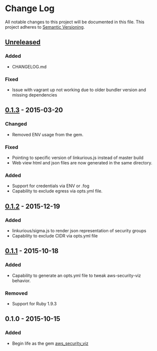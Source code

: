 # Change Log
All notable changes to this project will be documented in this file.
This project adheres to [Semantic Versioning](http://semver.org/).

## [Unreleased]
### Added
- CHANGELOG.md

### Fixed
- Issue with vagrant up not working due to older bundler version and missing dependencies

## [0.1.3] - 2015-03-20
### Changed
- Removed ENV usage from the gem.

### Fixed
- Pointing to specific version of linkurious.js instead of master build
- Web view html and json files are now generated in the same directory.

### Added
- Support for credentials via ENV or .fog
- Capability to exclude egress via opts.yml file.


## [0.1.2] - 2015-12-19
### Added
- linkurious/sigma.js to render json representation of security groups
- Capability to exclude CIDR via opts.yml file


## [0.1.1] - 2015-10-18
### Added
- Capability to generate an opts.yml file to tweak aws-security-viz behavior.

### Removed
- Support for Ruby 1.9.3

## 0.1.0 - 2015-10-15
### Added
- Begin life as the gem [aws_security_viz](https://rubygems.org/gems/aws_security_viz)


[Unreleased]: https://github.com/anaynayak/aws-security-viz/compare/v0.1.3...HEAD
[0.1.3]: https://github.com/anaynayak/aws-security-viz/compare/v0.1.2...v0.1.3
[0.1.2]: https://github.com/anaynayak/aws-security-viz/compare/v0.1.1...v0.1.2
[0.1.1]: https://github.com/anaynayak/aws-security-viz/compare/v0.1.0...v0.1.1

